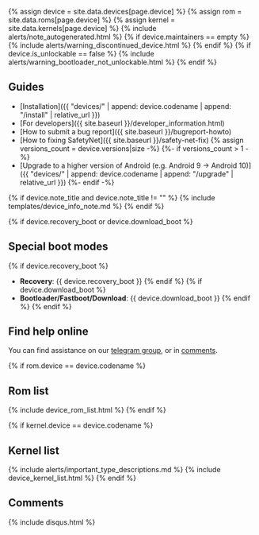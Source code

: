 {% assign device = site.data.devices[page.device] %}
{% assign rom = site.data.roms[page.device] %}
{% assign kernel = site.data.kernels[page.device] %}
{% include alerts/note_autogenerated.html %}
{% if device.maintainers == empty %}
{% include alerts/warning_discontinued_device.html %}
{% endif %}
{% if device.is_unlockable == false %}
{% include alerts/warning_bootloader_not_unlockable.html %}
{% endif %}

## Guides

- [Installation]({{ "devices/" | append: device.codename | append: "/install" | relative_url }})
- [For developers]({{ site.baseurl }}/developer_information.html)
- [How to submit a bug report]({{ site.baseurl }}/bugreport-howto)
- [How to fixing SafetyNet]({{ site.baseurl }}/safety-net-fix)
{% assign versions_count = device.versions|size -%}
{%- if versions_count > 1 -%}
- [Upgrade to a higher version of Android (e.g. Android 9 -> Android 10)]({{ "devices/" | append: device.codename | append: "/upgrade" | relative_url }})
{%- endif -%}

{% if device.note_title and device.note_title != "" %}
{% include templates/device_info_note.md %}
{% endif %}

{% if device.recovery_boot or device.download_boot %}
## Special boot modes

{% if device.recovery_boot %}
* **Recovery**: {{ device.recovery_boot }}
{% endif %}
{% if device.download_boot %}
* **Bootloader/Fastboot/Download**: {{ device.download_boot }}
{% endif %}
{% endif %}

## Find help online

You can find assistance on our [telegram group](https://t.me/craft_rom), or in [comments](#comments).

{% if rom.device == device.codename %}
## Rom list

{% include device_rom_list.html %}
{% endif %}

{% if kernel.device == device.codename %}
## Kernel list
{% include alerts/important_type_descriptions.md %}
{% include device_kernel_list.html %}
{% endif %}
## Comments

{% include disqus.html %}
